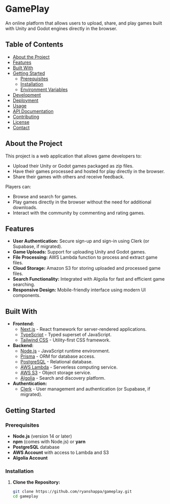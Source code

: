 # GamePlay

An online platform that allows users to upload, share, and play games built with Unity and Godot engines directly in the browser.

## **Table of Contents**

- [About the Project](#about-the-project)
- [Features](#features)
- [Built With](#built-with)
- [Getting Started](#getting-started)
  - [Prerequisites](#prerequisites)
  - [Installation](#installation)
  - [Environment Variables](#environment-variables)
- [Development](#development)
- [Deployment](#deployment)
- [Usage](#usage)
- [API Documentation](#api-documentation)
- [Contributing](#contributing)
- [License](#license)
- [Contact](#contact)

## **About the Project**

This project is a web application that allows game developers to:

- Upload their Unity or Godot games packaged as zip files.
- Have their games processed and hosted for play directly in the browser.
- Share their games with others and receive feedback.

Players can:

- Browse and search for games.
- Play games directly in the browser without the need for additional downloads.
- Interact with the community by commenting and rating games.

## **Features**

- **User Authentication:** Secure sign-up and sign-in using Clerk (or Supabase, if migrated).
- **Game Uploads:** Support for uploading Unity and Godot games.
- **File Processing:** AWS Lambda function to process and extract game files.
- **Cloud Storage:** Amazon S3 for storing uploaded and processed game files.
- **Search Functionality:** Integrated with Algolia for fast and efficient game searching.
- **Responsive Design:** Mobile-friendly interface using modern UI components.

## **Built With**

- **Frontend:**
  - [Next.js](https://nextjs.org/) - React framework for server-rendered applications.
  - [TypeScript](https://www.typescriptlang.org/) - Typed superset of JavaScript.
  - [Tailwind CSS](https://tailwindcss.com/) - Utility-first CSS framework.
- **Backend:**
  - [Node.js](https://nodejs.org/) - JavaScript runtime environment.
  - [Prisma](https://www.prisma.io/) - ORM for database access.
  - [PostgreSQL](https://www.postgresql.org/) - Relational database.
  - [AWS Lambda](https://aws.amazon.com/lambda/) - Serverless computing service.
  - [AWS S3](https://aws.amazon.com/s3/) - Object storage service.
  - [Algolia](https://www.algolia.com/) - Search and discovery platform.
- **Authentication:**
  - [Clerk](https://clerk.dev/) - User management and authentication (or Supabase, if migrated).

## **Getting Started**

### **Prerequisites**

- **Node.js** (version 14 or later)
- **npm** (comes with Node.js) or **yarn**
- **PostgreSQL** database
- **AWS Account** with access to Lambda and S3
- **Algolia Account**

### **Installation**

1. **Clone the Repository:**

   ```bash
   git clone https://github.com/ryanshappa/gameplay.git
   cd gameplay
